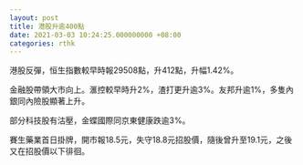 ```yaml
---
layout: post
title: 港股升逾400點
date: 2021-03-03 10:24:25.000000000 +08:00
categories: rthk
---
```


港股反彈，恒生指數較早時報29508點，升412點，升幅1.42%。

金融股帶領大市向上。滙控較早時升2%，渣打更升逾3%。友邦升逾1%，多隻內銀同內險股顯著上升。

部分科技股有沽壓，金蝶國際同京東健康跌逾3%。

賽生藥業首日掛牌，開市報18.5元，失守18.8元招股價，隨後曾升至19.1元，之後又在招股價以下徘徊。
